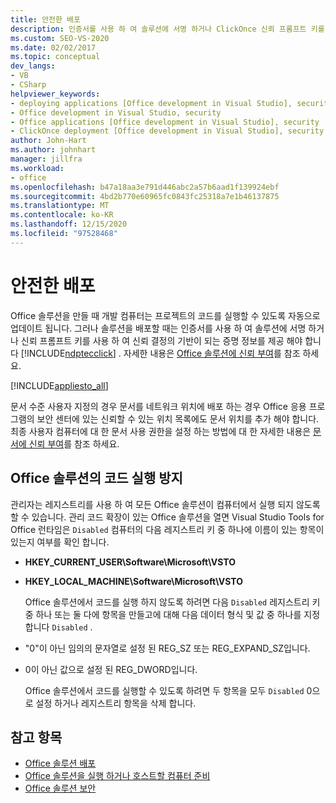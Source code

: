 ```yaml
---
title: 안전한 배포
description: 인증서를 사용 하 여 솔루션에 서명 하거나 ClickOnce 신뢰 프롬프트 키를 사용 하 여 신뢰 결정의 기반이 되는 증명 정보를 제공 해야 하는 방법을 알아봅니다.
ms.custom: SEO-VS-2020
ms.date: 02/02/2017
ms.topic: conceptual
dev_langs:
- VB
- CSharp
helpviewer_keywords:
- deploying applications [Office development in Visual Studio], security
- Office development in Visual Studio, security
- Office applications [Office development in Visual Studio], security
- ClickOnce deployment [Office development in Visual Studio], security
author: John-Hart
ms.author: johnhart
manager: jillfra
ms.workload:
- office
ms.openlocfilehash: b47a18aa3e791d446abc2a57b6aad1f139924ebf
ms.sourcegitcommit: 4bd2b770e60965fc0843fc25318a7e1b46137875
ms.translationtype: MT
ms.contentlocale: ko-KR
ms.lasthandoff: 12/15/2020
ms.locfileid: "97528468"
---
```

# <a name="secure-deployment"></a>안전한 배포
  Office 솔루션을 만들 때 개발 컴퓨터는 프로젝트의 코드를 실행할 수 있도록 자동으로 업데이트 됩니다. 그러나 솔루션을 배포할 때는 인증서를 사용 하 여 솔루션에 서명 하거나 신뢰 프롬프트 키를 사용 하 여 신뢰 결정의 기반이 되는 증명 정보를 제공 해야 합니다 [!INCLUDE[ndptecclick](../vsto/includes/ndptecclick-md.md)] . 자세한 내용은 [Office 솔루션에 신뢰 부여](../vsto/granting-trust-to-office-solutions.md)를 참조 하세요.

 [!INCLUDE[appliesto_all](../vsto/includes/appliesto-all-md.md)]

 문서 수준 사용자 지정의 경우 문서를 네트워크 위치에 배포 하는 경우 Office 응용 프로그램의 보안 센터에 있는 신뢰할 수 있는 위치 목록에도 문서 위치를 추가 해야 합니다. 최종 사용자 컴퓨터에 대 한 문서 사용 권한을 설정 하는 방법에 대 한 자세한 내용은 [문서에 신뢰 부여](../vsto/granting-trust-to-documents.md)를 참조 하세요.

## <a name="prevent-office-solutions-from-running-code"></a>Office 솔루션의 코드 실행 방지
 관리자는 레지스트리를 사용 하 여 모든 Office 솔루션이 컴퓨터에서 실행 되지 않도록 할 수 있습니다. 관리 코드 확장이 있는 Office 솔루션을 열면 Visual Studio Tools for Office 런타임은 `Disabled` 컴퓨터의 다음 레지스트리 키 중 하나에 이름이 있는 항목이 있는지 여부를 확인 합니다.

- **HKEY_CURRENT_USER\Software\Microsoft\VSTO**

- **HKEY_LOCAL_MACHINE\Software\Microsoft\VSTO**

  Office 솔루션에서 코드를 실행 하지 않도록 하려면 다음 `Disabled` 레지스트리 키 중 하나 또는 둘 다에 항목을 만들고에 대해 다음 데이터 형식 및 값 중 하나를 지정 합니다 `Disabled` .

- "0"이 아닌 임의의 문자열로 설정 된 REG_SZ 또는 REG_EXPAND_SZ입니다.

- 0이 아닌 값으로 설정 된 REG_DWORD입니다.

  Office 솔루션에서 코드를 실행할 수 있도록 하려면 두 항목을 모두 `Disabled` 0으로 설정 하거나 레지스트리 항목을 삭제 합니다.

## <a name="see-also"></a>참고 항목
- [Office 솔루션 배포](../vsto/deploying-an-office-solution.md)
- [Office 솔루션을 실행 하거나 호스트할 컴퓨터 준비](/previous-versions/bb772092(v=vs.110))
- [Office 솔루션 보안](../vsto/securing-office-solutions.md)